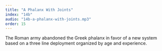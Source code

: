 ```yaml
---
title: "A Phalanx With Joints"
index: "14b"
audio: "14b-a-phalanx-with-joints.mp3"
order: 15
---
```


The Roman army abandoned the Greek phalanx in favor of a new system based on a three line deployment organized by age and experience.
